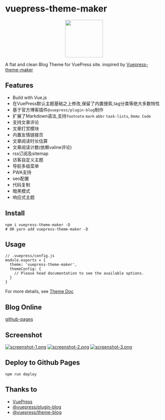 # vuepress-theme-maker

<p align="center">
  <a href='https://github.com/codeLove9/myBlog'><img src='https://80shuo.com/images/maker-logo.svg' height='120px'></a>
</p>

A flat and clean Blog Theme for VuePress site. inspired by [Vuepress-theme-maker](https://github.com/80maker/vuepress-theme-maker)

## Features

- Build with Vue.js
- 在VuePress默认主题基础之上修改,保留了内置搜索,tag分类等绝大多数特性
- 基于官方博客插件`@vuepress/plugin-blog`制作
- 扩展了Markdown语法,支持`footnote` `mark` `abbr` `task-lists`, `Demo Code`
- 支持文章评论
- 文章打赏模块
- 内置友情链接页
- 文章阅读时长估算
- 文章阅读计数(依赖valine评论)
- rss订阅及sitemap
- 访客自定义主题
- 导航多级菜单
- PWA支持
- seo配置
- 代码复制
- 暗黑模式
- 响应式主题

## Install

```
npm i vuepress-theme-maker -D
# OR yarn add vuepress-theme-maker -D
```

## Usage

```
// .vuepress/config.js
module.exports = {
  theme: 'vuepress-theme-maker',
  themeConfig: {
    // Please head documentation to see the available options.
  }
}
```

For more details, see [Theme Doc](https://codelove9.github.io/myBlog/)

## Blog Online 

[github-pages](https://codelove9.github.io/myBlog/)

## Screenshot
<!-- > 可能因为网络原因图片请求失败，需要科学上网工具即可显示

![](https://github.com/codeLove9/myBlog/blob/gh-pages/images/screenshot-1.png)

![](https://github.com/codeLove9/myBlog/blob/gh-pages/images/screenshot-2.png)

![](https://github.com/codeLove9/myBlog/blob/gh-pages/images/screenshot-3.png) -->

<!-- 国内备用： -->
[![screenshot-1.png](https://i.postimg.cc/zvJ9B4nY/screenshot-1.png)](https://postimg.cc/WFH9YWW5)
[![screenshot-2.png](https://i.postimg.cc/FHgyTfWT/screenshot-2.png)](https://postimg.cc/hXvQjGqm)
[![screenshot-3.png](https://i.postimg.cc/rmdqTV2k/screenshot-3.png)](https://postimg.cc/47TDbT3L)

## Deploy to Github Pages

```
npm run deploy
```

## Thanks to

- [VuePress](https://vuepress.vuejs.org/)
- [@vuepress/plugin-blog](https://github.com/vuepress/vuepress-plugin-blog)
- [@vuepress/theme-blog](https://github.com/vuepress/vuepress-theme-blog)
